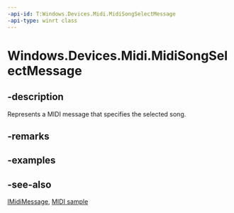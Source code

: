```yaml
---
-api-id: T:Windows.Devices.Midi.MidiSongSelectMessage
-api-type: winrt class
---
```


<!-- Class syntax.
public class MidiSongSelectMessage : Windows.Devices.Midi.IMidiMessage, Windows.Devices.Midi.IMidiSongSelectMessage
-->

# Windows.Devices.Midi.MidiSongSelectMessage

## -description
Represents a MIDI message that specifies the selected song.

## -remarks

## -examples

## -see-also
[IMidiMessage](imidimessage.md), [MIDI  sample](http://go.microsoft.com/fwlink/p/?LinkID=394281)